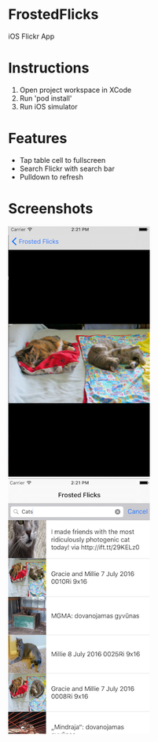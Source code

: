 # FrostedFlicks
iOS Flickr App

# Instructions
1. Open project workspace in XCode
2. Run 'pod install'
3. Run iOS simulator

# Features
* Tap table cell to fullscreen
* Search Flickr with search bar
* Pulldown to refresh

# Screenshots
![Screenshots](./screenshots/fullscreen_screenshot.png)
![Screenshots](./screenshots/screenshot.png)
